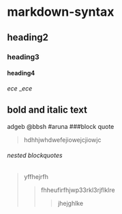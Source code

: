 # markdown-syntax
## heading2
### heading3
#### heading4
*ece*
__ece_
## bold and italic text
adgeb
@bbsh
#aruna
###block quote 
>hdhhjwhdwefejiowejcjiowjc
###### nested blockquotes
> yffhejrfh
>> fhheufirfhjwp33rkl3rjflklre
>>> jhejghlke
